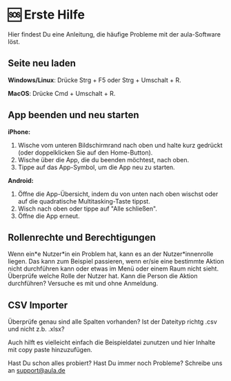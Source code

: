 # 🆘 Erste Hilfe
Hier findest Du eine Anleitung, die häufige Probleme mit der aula-Software löst.

## Seite neu laden

**Windows/Linux**: Drücke Strg + F5 oder Strg + Umschalt + R.

**MacOS**: Drücke Cmd + Umschalt + R.

## App beenden und neu starten
**iPhone:**

1. Wische vom unteren Bildschirmrand nach oben und halte kurz gedrückt (oder doppelklicken Sie auf den Home-Button).
2. Wische über die App, die du beenden möchtest, nach oben.
3. Tippe auf das App-Symbol, um die App neu zu starten.

**Android:**

1. Öffne die App-Übersicht, indem du von unten nach oben wischst oder auf die quadratische Multitasking-Taste tippst.
2. Wisch nach oben oder tippe auf "Alle schließen".
3. Öffne die App erneut.

## Rollenrechte und Berechtigungen

Wenn ein\*e Nutzer\*in ein Problem hat, kann es an der Nutzer\*innenrolle liegen. Das kann zum Beispiel passieren, wenn er/sie eine bestimmte Aktion nicht durchführen kann oder etwas im Menü oder einem Raum nicht sieht.
Überprüfe welche Rolle der Nutzer hat. Kann die Person die Aktion durchführen?
Versuche es mit und ohne Anmeldung.

## CSV Importer

Überprüfe genau sind alle Spalten vorhanden? Ist der Dateityp richtg .csv und nicht z.b. .xlsx?

Auch hilft es vielleicht einfach die Beispieldatei zunutzen und hier Inhalte mit copy paste hinzuzufügen.

Hast Du schon alles probiert? Hast Du immer noch Probleme? Schreibe uns an [support@aula.de](mailto:support@aula.de)
